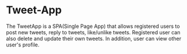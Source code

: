 # Tweet-App
The TweetApp is a SPA(Single Page App) that allows registered users to post new tweets, reply to tweets, like/unlike tweets. Registered user can also delete and update their own tweets. In addition, user can view other user's profile.
